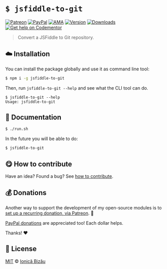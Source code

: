 
# `$ jsfiddle-to-git`

 [![Patreon](https://img.shields.io/badge/Support%20me%20on-Patreon-%23e6461a.svg)][paypal-donations] [![PayPal](https://img.shields.io/badge/%24-paypal-f39c12.svg)][paypal-donations] [![AMA](https://img.shields.io/badge/ask%20me-anything-1abc9c.svg)](https://github.com/IonicaBizau/ama) [![Version](https://img.shields.io/npm/v/jsfiddle-to-git.svg)](https://www.npmjs.com/package/jsfiddle-to-git) [![Downloads](https://img.shields.io/npm/dt/jsfiddle-to-git.svg)](https://www.npmjs.com/package/jsfiddle-to-git) [![Get help on Codementor](https://cdn.codementor.io/badges/get_help_github.svg)](https://www.codementor.io/johnnyb?utm_source=github&utm_medium=button&utm_term=johnnyb&utm_campaign=github)

> Convert a JSFiddle to Git repository.

## :cloud: Installation

You can install the package globally and use it as command line tool:


```sh
$ npm i -g jsfiddle-to-git
```


Then, run `jsfiddle-to-git --help` and see what the CLI tool can do.


```
$ jsfiddle-to-git --help
Usage: jsfiddle-to-git
```

## :memo: Documentation

```sh
$ ./run.sh
```

In the future you will be able to do:

```sh
$ jsfiddle-to-git
```

## :yum: How to contribute
Have an idea? Found a bug? See [how to contribute][contributing].

## :moneybag: Donations

Another way to support the development of my open-source modules is
to [set up a recurring donation, via Patreon][patreon]. :rocket:

[PayPal donations][paypal-donations] are appreciated too! Each dollar helps.

Thanks! :heart:


## :scroll: License

[MIT][license] © [Ionică Bizău][website]

[patreon]: https://www.patreon.com/ionicabizau
[paypal-donations]: https://www.paypal.com/cgi-bin/webscr?cmd=_s-xclick&hosted_button_id=RVXDDLKKLQRJW
[donate-now]: http://i.imgur.com/6cMbHOC.png

[license]: http://showalicense.com/?fullname=Ionic%C4%83%20Biz%C4%83u%20%3Cbizauionica%40gmail.com%3E%20(http%3A%2F%2Fionicabizau.net)&year=2014#license-mit
[website]: http://ionicabizau.net
[contributing]: /CONTRIBUTING.md
[docs]: /DOCUMENTATION.md
